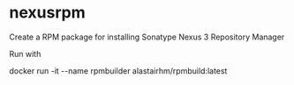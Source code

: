 # nexusrpm
Create a RPM package for installing Sonatype Nexus 3 Repository Manager

Run with

docker run -it --name rpmbuilder alastairhm/rpmbuild:latest

